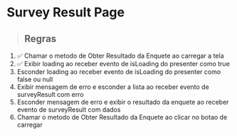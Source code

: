 # Survey Result Page

> ## Regras
1. ✅ Chamar o metodo de Obter Resultado da Enquete ao carregar a tela
2. ✅ Exibir loading ao receber evento de isLoading do presenter como true
3. Esconder loading ao receber evento de isLoading do presenter como false ou null
4. Exibir mensagem de erro e esconder a lista ao receber evento de surveyResult com erro
5. Esconder mensagem de erro e exibir o resultado da enquete ao receber evento de surveyResult com dados
6. Chamar o metodo de Obter Resultado da Enquete ao clicar no botao de carregar